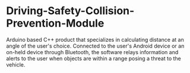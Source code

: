 # Driving-Safety-Collision-Prevention-Module
Arduino based C++ product that specializes in calculating distance at an angle of the user's choice. Connected to the user's Android device or an on-held device through Bluetooth, the software relays information and alerts to the user when objects are within a range posing a threat to the vehicle.
